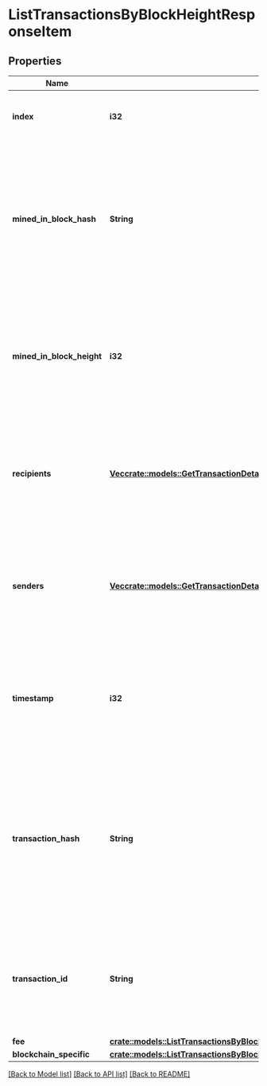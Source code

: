 # ListTransactionsByBlockHeightResponseItem

## Properties

Name | Type | Description | Notes
------------ | ------------- | ------------- | -------------
**index** | **i32** | Represents the index position of the transaction in the specific block. | 
**mined_in_block_hash** | **String** | Represents the hash of the block where this transaction was mined/confirmed for first time. The hash is defined as a cryptographic digital fingerprint made by hashing the block header twice through the SHA256 algorithm. | 
**mined_in_block_height** | **i32** | Represents the hight of the block where this transaction was mined/confirmed for first time. The height is defined as the number of blocks in the blockchain preceding this specific block. | 
**recipients** | [**Vec<crate::models::GetTransactionDetailsByTransactionIdResponseItemRecipients>**](GetTransactionDetailsByTransactionIDResponseItem_recipients.md) | Represents a list of recipient addresses with the respective amounts. In account-based protocols like Ethereum there is only one address in this list. | 
**senders** | [**Vec<crate::models::GetTransactionDetailsByTransactionIdResponseItemSenders>**](GetTransactionDetailsByTransactionIDResponseItem_senders.md) | Represents a list of sender addresses with the respective amounts. In account-based protocols like Ethereum there is only one address in this list. | 
**timestamp** | **i32** | Defines the exact date/time in Unix Timestamp when this transaction was mined, confirmed or first seen in Mempool, if it is unconfirmed. | 
**transaction_hash** | **String** | Represents the same as `transactionId` for account-based protocols like Ethereum, while it could be different in UTXO-based protocols like Bitcoin. E.g., in UTXO-based protocols `hash` is different from `transactionId` for SegWit transactions. | 
**transaction_id** | **String** | Represents the unique identifier of a transaction, i.e. it could be `transactionId` in UTXO-based protocols like Bitcoin, and transaction `hash` in Ethereum blockchain. | 
**fee** | [**crate::models::ListTransactionsByBlockHeightResponseItemFee**](ListTransactionsByBlockHeightResponseItem_fee.md) |  | 
**blockchain_specific** | [**crate::models::ListTransactionsByBlockHeightResponseItemBlockchainSpecific**](ListTransactionsByBlockHeightResponseItemBlockchainSpecific.md) |  | 

[[Back to Model list]](../README.md#documentation-for-models) [[Back to API list]](../README.md#documentation-for-api-endpoints) [[Back to README]](../README.md)


